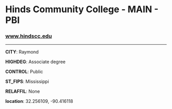 # Hinds Community College - MAIN - PBI
### www.hindscc.edu
---
**CITY**: Raymond

**HIGHDEG**: Associate degree

**CONTROL**: Public

**ST_FIPS**: Mississippi

**RELAFFIL**: None

**location**: 32.256109, -90.416118